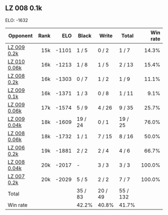 ## LZ 008 0.1k ##

ELO: -1632

Opponent | Rank | ELO | Black | Write | Total | Win rate
---------|-----:|----:|-------|-------|-------|-------:
[LZ 009 0.2k](LZ%20009%200.2k.md) | 15k | -1101 | 1 / 5 | 0 / 2 | 1 / 7 | 14.3%
[LZ 010 0.06k](LZ%20010%200.06k.md) | 16k | -1213 | 1 / 8 | 1 / 5 | 2 / 13 | 15.4%
[LZ 008 0.2k](LZ%20008%200.2k.md) | 16k | -1303 | 0 / 7 | 1 / 2 | 1 / 9 | 11.1%
[LZ 009 0.1k](LZ%20009%200.1k.md) | 16k | -1371 | 1 / 3 | 0 / 8 | 1 / 11 | 9.1%
[LZ 009 0.06k](LZ%20009%200.06k.md) | 17k | -1574 | 5 / 9 | 4 / 26 | 9 / 35 | 25.7%
[LZ 009 0.04k](LZ%20009%200.04k.md) | 18k | -1609 | 19 / 24 | 0 / 1 | 19 / 25 | 76.0%
[LZ 008 0.06k](LZ%20008%200.06k.md) | 18k | -1732 | 1 / 1 | 7 / 15 | 8 / 16 | 50.0%
[LZ 006 0.2k](LZ%20006%200.2k.md) | 19k | -1881 | 2 / 2 | 2 / 4 | 4 / 6 | 66.7%
[LZ 008 0.04k](LZ%20008%200.04k.md) | 20k | -2017 | - | 3 / 3 | 3 / 3 | 100.0%
[LZ 007 0.2k](LZ%20007%200.2k.md) | 20k | -2029 | 5 / 5 | 2 / 2 | 7 / 7 | 100.0%
Total | | | 35 / 83 | 20 / 49 | 55 / 132 | 
Win rate| | | 42.2% | 40.8% | 41.7% | 
